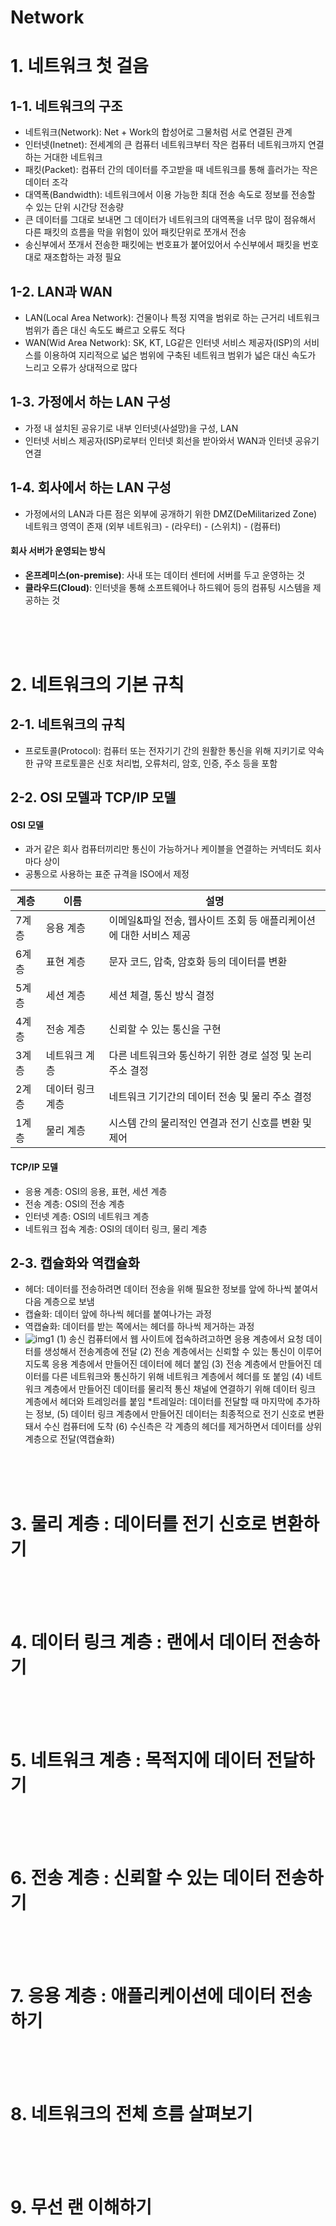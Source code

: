# Network

# 1. 네트워크 첫 걸음

## 1-1. 네트워크의 구조
- 네트워크(Network): Net + Work의 합성어로 그물처럼 서로 연결된 관계
- 인터넷(Inetnet): 전세계의 큰 컴퓨터 네트워크부터 작은 컴퓨터 네트워크까지 연결하는 거대한 네트워크
- 패킷(Packet): 컴퓨터 간의 데이터를 주고받을 때 네트워크를 통해 흘러가는 작은 데이터 조각
- 대역폭(Bandwidth): 네트워크에서 이용 가능한 최대 전송 속도로 정보를 전송할 수 있는 단위 시간당 전송량
- 큰 데이터를 그대로 보내면 그 데이터가 네트워크의 대역폭을 너무 많이 점유해서 다른 패킷의 흐름을 막을 위험이 있어 패킷단위로 쪼개서 전송
- 송신부에서 쪼개서 전송한 패킷에는 번호표가 붙어있어서 수신부에서 패킷을 번호대로 재조합하는 과정 필요

## 1-2. LAN과 WAN
- LAN(Local Area Network): 건물이나 특정 지역을 범위로 하는 근거리 네트워크
  범위가 좁은 대신 속도도 빠르고 오류도 적다
- WAN(Wid Area Network): SK, KT, LG같은 인터넷 서비스 제공자(ISP)의 서비스를 이용하여 지리적으로 넓은 범위에 구축된 네트워크
  범위가 넓은 대신 속도가 느리고 오류가 상대적으로 많다

## 1-3. 가정에서 하는 LAN 구성
- 가정 내 설치된 공유기로 내부 인터넷(사설망)을 구성, LAN
- 인터넷 서비스 제공자(ISP)로부터 인터넷 회선을 받아와서 WAN과 인터넷 공유기 연결

## 1-4. 회사에서 하는 LAN 구성
- 가정에서의 LAN과 다른 점은 외부에 공개하기 위한 DMZ(DeMilitarized Zone) 네트워크 영역이 존재
  (외부 네트워크) - (라우터) - (스위치) - (컴퓨터)
#### 회사 서버가 운영되는 방식
- **온프레미스(on-premise)**: 사내 또는 데이터 센터에 서버를 두고 운영하는 것
- **클라우드(Cloud)**: 인터넷을 통해 소프트웨어나 하드웨어 등의 컴퓨팅 시스템을 제공하는 것
  
<br>
<br>
<br>

# 2. 네트워크의 기본 규칙

## 2-1. 네트워크의 규칙
- 프로토콜(Protocol): 컴퓨터 또는 전자기기 간의 원활한 통신을 위해 지키기로 약속한 규약
  프로토콜은 신호 처리법, 오류처리, 암호, 인증, 주소 등을 포함

## 2-2. OSI 모델과 TCP/IP 모델
#### OSI 모델
- 과거 같은 회사 컴퓨터끼리만 통신이 가능하거나 케이블을 연결하는 커넥터도 회사마다 상이
- 공통으로 사용하는 표준 규격을 ISO에서 제정

|계층|이름|설명|
|---|---|---|
|7계층|응용 계층|이메일&파일 전송, 웹사이트 조회 등 애플리케이션에 대한 서비스 제공|
|6계층|표현 계층|문자 코드, 압축, 암호화 등의 데이터를 변환|
|5계층|세션 계층|세션 체결, 통신 방식 결정|
|4계층|전송 계층|신뢰할 수 있는 통신을 구현|
|3계층|네트워크 계층|다른 네트워크와 통신하기 위한 경로 설정 및 논리 주소 결정|
|2계층|데이터 링크 계층|네트워크 기기간의 데이터 전송 및 물리 주소 결정|
|1계층|물리 계층|시스템 간의 물리적인 연결과 전기 신호를 변환 및 제어|

#### TCP/IP 모델
- 응용 계층: OSI의 응용, 표현, 세션 계층
- 전송 계층: OSI의 전송 계층
- 인터넷 계층: OSI의 네트워크 계층
- 네트워크 접속 계층: OSI의 데이터 링크, 물리 계층

## 2-3. 캡슐화와 역캡슐화
- 헤더: 데이터를 전송하려면 데이터 전송을 위해 필요한 정보를 앞에 하나씩 붙여서 다음 계층으로 보냄
- 캡슐화: 데이터 앞에 하나씩 헤더를 붙여나가는 과정
- 역캡슐화: 데이터를 받는 쪽에서는 헤더를 하나씩 제거하는 과정
- ![img1](https://velog.velcdn.com/images%2Fminj9_6%2Fpost%2F52c33fac-0e72-41b4-ac54-cd68b4485678%2Fimage.png)
  (1) 송신 컴퓨터에서 웹 사이트에 접속하려고하면 응용 계층에서 요청 데이터를 생성해서 전송계층에 전달
  (2) 전송 계층에서는 신뢰할 수 있는 통신이 이루어지도록 응용 계층에서 만들어진 데이터에 헤더 붙임
  (3) 전송 계층에서 만들어진 데이터를 다른 네트워크와 통신하기 위해 네트워크 계층에서 헤더를 또 붙임
  (4) 네트워크 계층에서 만들어진 데이터를 물리적 통신 채널에 연결하기 위해 데이터 링크 계층에서 헤더와 트레잉러를 붙임
  \*트레일러: 데이터를 전달할 때 마지막에 추가하는 정보,
  (5) 데이터 링크 계층에서 만들어진 데이터는 최종적으로 전기 신호로 변환돼서 수신 컴퓨터에 도착
  (6) 수신측은 각 계층의 헤더를 제거하면서 데이터를 상위 계층으로 전달(역캡슐화)

<br>
<br>
<br>

# 3. 물리 계층 : 데이터를 전기 신호로 변환하기

<br>
<br>
<br>

# 4. 데이터 링크 계층 : 랜에서 데이터 전송하기

<br>
<br>
<br>

# 5. 네트워크 계층 : 목적지에 데이터 전달하기

<br>
<br>
<br>

# 6. 전송 계층 : 신뢰할 수 있는 데이터 전송하기

<br>
<br>
<br>

# 7. 응용 계층 : 애플리케이션에 데이터 전송하기

<br>
<br>
<br>

# 8. 네트워크의 전체 흐름 살펴보기

<br>
<br>
<br>

# 9. 무선 랜 이해하기

